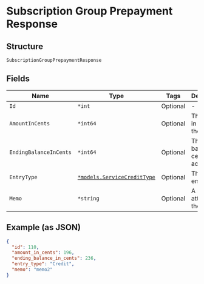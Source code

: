 
# Subscription Group Prepayment Response

## Structure

`SubscriptionGroupPrepaymentResponse`

## Fields

| Name | Type | Tags | Description |
|  --- | --- | --- | --- |
| `Id` | `*int` | Optional | - |
| `AmountInCents` | `*int64` | Optional | The amount in cents of the entry. |
| `EndingBalanceInCents` | `*int64` | Optional | The ending balance in cents of the account. |
| `EntryType` | [`*models.ServiceCreditType`](../../doc/models/service-credit-type.md) | Optional | The type of entry |
| `Memo` | `*string` | Optional | A memo attached to the entry. |

## Example (as JSON)

```json
{
  "id": 110,
  "amount_in_cents": 196,
  "ending_balance_in_cents": 236,
  "entry_type": "Credit",
  "memo": "memo2"
}
```

